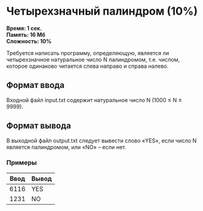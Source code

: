 <h1 class="title">Четырехзначный палиндром (10%)</h1>
<p><b>Время: 1 сек.<br>Память: 16 Мб<br>Сложность: 10%</b></p>
<p>Требуется написать программу, определяющую, является ли четырехзначное натуральное число N палиндромом, т.е. числом, которое одинаково читается слева направо и справа налево.</p>
<h2>Формат ввода</h2>
<p>Входной файл input.txt содержит натуральное число N (1000 ≤ N ≤ 9999).</p>
<h2>Формат вывода</h2>
<p>В выходной файл output.txt следует вывести слово «YES», если число N является палиндромом, или «NO» – если нет.</p>
   <h3>Примеры</h3>
   <table class="sample-tests">
      <thead>
         <tr>
            <th>Ввод</th>
            <th>Вывод</th>
         </tr>
      </thead>
      <tbody>
         <tr>
            <td>6116</td>
            <td>YES</td>
         </tr>
         <tr>
             <td>1231</td>
             <td>NO</td>
          </tr>
      </tbody>
   </table>